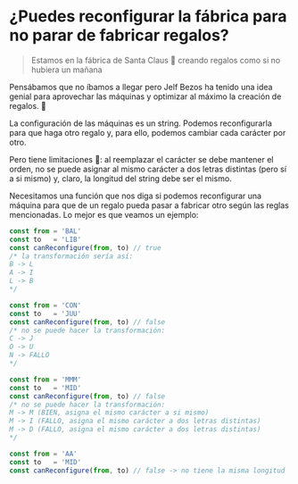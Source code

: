 # ¿Puedes reconfigurar la fábrica para no parar de fabricar regalos?

> Estamos en la fábrica de Santa Claus 🎅 creando regalos como si no hubiera un mañana

Pensábamos que no íbamos a llegar pero Jelf Bezos ha tenido una idea genial para aprovechar las máquinas y optimizar al máximo la creación de regalos. 🎁

La configuración de las máquinas es un string. Podemos reconfigurarla para que haga otro regalo y, para ello, podemos cambiar cada carácter por otro.

Pero tiene limitaciones 🥲: al reemplazar el carácter se debe mantener el orden, no se puede asignar al mismo carácter a dos letras distintas (pero sí a si mismo) y, claro, la longitud del string debe ser el mismo.

Necesitamos una función que nos diga si podemos reconfigurar una máquina para que de un regalo pueda pasar a fabricar otro según las reglas mencionadas. Lo mejor es que veamos un ejemplo:
```javascript
const from = 'BAL'
const to   = 'LIB'
const canReconfigure(from, to) // true
/* la transformación sería así:
B -> L
A -> I
L -> B
*/

const from = 'CON'
const to   = 'JUU'
const canReconfigure(from, to) // false
/* no se puede hacer la transformación:
C -> J
O -> U
N -> FALLO
*/

const from = 'MMM'
const to   = 'MID'
const canReconfigure(from, to) // false
/* no se puede hacer la transformación:
M -> M (BIEN, asigna el mismo carácter a si mismo)
M -> I (FALLO, asigna el mismo carácter a dos letras distintas)
M -> D (FALLO, asigna el mismo carácter a dos letras distintas)
*/

const from = 'AA'
const to   = 'MID'
const canReconfigure(from, to) // false -> no tiene la misma longitud
```




